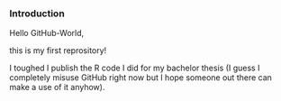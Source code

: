 ### Introduction

Hello GitHub-World,

this is my first reprository! 

I toughed I publish the R code I did for my bachelor thesis (I guess I completely misuse GitHub right now but I hope someone out there can make a use of it anyhow).

